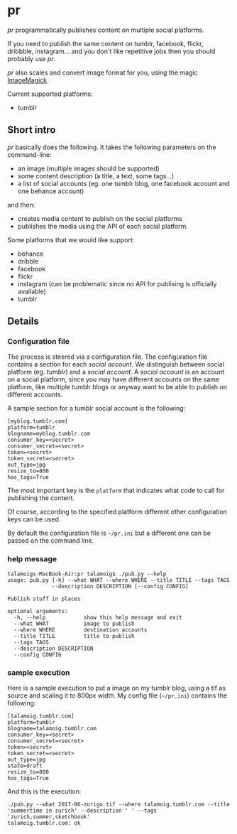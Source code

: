 # pr
*pr* programmatically publishes content on multiple social platforms.

If you need to publish the same content on tumblr, facebook, flickr, dribbble, instagram...
and you don't like repetitive jobs then you should probably use *pr*.

*pr* also scales and convert image format for you, using the magic
[ImageMagick](https://www.imagemagick.org/script/index.php).

Current supported platforms:

- tumblr

## Short intro

*pr* basically does the following. It takes the following parameters on the command-line:
- an image (multiple images should be supported)
- some content description (a title, a text, some tags...)
- a list of social accounts (eg. one tumblr blog, one facebook account and one behance account)

and then:
- creates media content to publish on the social platforms
- publishes the media using the API of each social platform.

Some platforms that we would like support:

- behance
- dribble
- facebook
- flickr
- instagram (can be problematic since no API for publising is officially available)
- tumblr


## Details
### Configuration file

The process is steered via a configuration file. The configuration file contains a section
for each _social account_. We distinguish between social platform (eg. _tumblr_) and a
_social account_. A _social account_ is an account on a social platform, since you may have
different accounts on the same platform, like multiple tumblr blogs or anyway want to be
able to publish on different accounts.

A sample section for a tumblr social account is the following:

```
[myblog.tumblr.com]
platform=tumblr
blogname=myblog.tumblr.com
consumer_key=<secret>
consumer_secret=<secret>
token=<secret>
token_secret=<secret>
out_type=jpg
resize_to=800
has_tags=True
```

The most important key is the `platform` that indicates what code to call for publishing
the content.

Of course, according to the specified platform different other configuration keys can be used.

By default the configuration file is `~/pr.ini` but a different one can be passed on the command line.

### help message

```
talamoigs-MacBook-Air:pr talamoig$ ./pub.py --help
usage: pub.py [-h] --what WHAT --where WHERE --title TITLE --tags TAGS
              --description DESCRIPTION [--config CONFIG]

Publish stuff in places

optional arguments:
  -h, --help            show this help message and exit
  --what WHAT           image to publish
  --where WHERE         destination accounts
  --title TITLE         title to publish
  --tags TAGS
  --description DESCRIPTION
  --config CONFIG
```

### sample execution

Here is a sample execution to put a image on my tumblr blog, using a tif as source and scaling it to 800px width.
My config file (`~/pr.ini`) contains the following:

```
[talamoig.tumblr.com]
platform=tumblr
blogname=talamoig.tumblr.com
consumer_key=<secret>
consumer_secret=<secret>
token=<secret>
token_secret=<secret>
out_type=jpg
state=draft
resize_to=800
has_tags=True
```

And this is the execution:

```
./pub.py --what 2017-06-zurigo.tif --where talamoig.tumblr.com --title 'summertime in zurich' --description ' ' --tags 'zurich,summer,sketchbook'
talamoig.tumblr.com: ok
```
